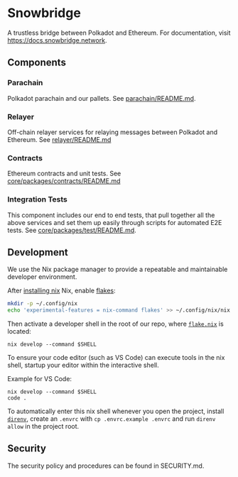 # Snowbridge

A trustless bridge between Polkadot and Ethereum. For documentation, visit https://docs.snowbridge.network.

## Components

### Parachain

Polkadot parachain and our pallets. See [parachain/README.md](parachain/README.md).

### Relayer

Off-chain relayer services for relaying messages between Polkadot and Ethereum. See [relayer/README.md](relayer/README.md)

### Contracts

Ethereum contracts and unit tests. See [core/packages/contracts/README.md](core/packages/contracts/README.md)

### Integration Tests

This component includes our end to end tests, that pull together all the above services and set them up easily through scripts for automated E2E tests. See [core/packages/test/README.md](core/packages/test/README.md).

## Development

We use the Nix package manager to provide a repeatable and maintainable developer environment.

After [installing nix](https://nixos.org/download.html) Nix, enable [flakes](https://nixos.wiki/wiki/Flakes):

```sh
mkdir -p ~/.config/nix
echo 'experimental-features = nix-command flakes' >> ~/.config/nix/nix.conf
```

Then activate a developer shell in the root of our repo, where [`flake.nix`](./flake.nix) is located:

```
nix develop --command $SHELL
```

To ensure your code editor (such as VS Code) can execute tools in the nix shell, startup your editor within the interactive shell.

Example for VS Code:

```
nix develop --command $SHELL
code .
```

To automatically enter this nix shell whenever you open the project, install
[`direnv`](https://direnv.net/docs/installation.html), create an `.envrc` with `cp .envrc.example .envrc` and run
`direnv allow` in the project root.

## Security

The security policy and procedures can be found in SECURITY.md.

